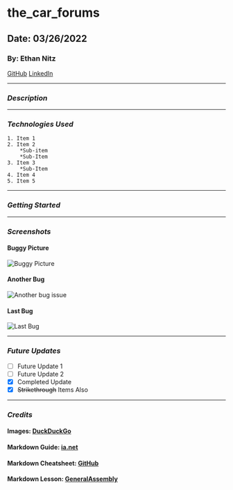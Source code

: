 # the_car_forums
## Date: 03/26/2022
### By: Ethan Nitz
[GitHub](https://github.com/etnitz) [LinkedIn](https://www.linkedin.com/in/ethan-nitz-5822a112/)
***
### ***Description***
***
### ***Technologies Used***
    1. Item 1
    2. Item 2
        *Sub-item
        *Sub-Item
    3. Item 3
        *Sub-Item
    4. Item 4
    5. Item 5 
***
### ***Getting Started***
***
### ***Screenshots***
#### **Buggy Picture**
![Buggy Picture](https://external-content.duckduckgo.com/iu/?u=https%3A%2F%2Fwww.brisbaneinsects.com%2Fbrisbane_lygaeoidbugs%2Fimages%2FDSC_6666.jpg&f=1&nofb=1)
#### **Another Bug**
![Another bug issue](https://external-content.duckduckgo.com/iu/?u=https%3A%2F%2Fwww.business.qld.gov.au%2F__data%2Fassets%2Fimage%2F0023%2F266414%2Fvarieties%2F165wh.jpg&f=1&nofb=1)
#### **Last Bug**
![Last Bug](https://external-content.duckduckgo.com/iu/?u=https%3A%2F%2Fwww.otsukare.info%2Fimages%2F20160205-bug-04.png&f=1&nofb=1)
***
### ***Future Updates***
 - [ ] Future Update 1
 - [ ] Future Update 2
 - [x] Completed Update
 - [x] ~~Strikethrough~~ Items Also
***
### ***Credits***
#### **Images:** [DuckDuckGo](https://duckduckgo.com/)
#### **Markdown Guide:** [ia.net](https://ia.net/writer/support/general/markdown-guide)
#### **Markdown Cheatsheet:** [GitHub](https://guides.github.com/pdfs/markdown-cheatsheet-online.pdf)
#### **Markdown Lesson:** [GeneralAssembly](https://generalassemb.ly/)